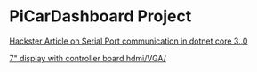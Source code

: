 PiCarDashboard Project
====

[Hackster Article on Serial Port communication in dotnet core 3..0](https://www.hackster.io/sxwei123/serial-communication-with-net-core-3-0-on-rpi-linux-0f2ed4)

[7" display with controller board hdmi/VGA/](https://www.amazon.com/GeeekPi-Screen-Display-Monitor-Raspberry/dp/B01L6YXZLY/ref=sr_1_3?dchild=1&keywords=7+hdmi+display&qid=1585855193&sr=8-3)